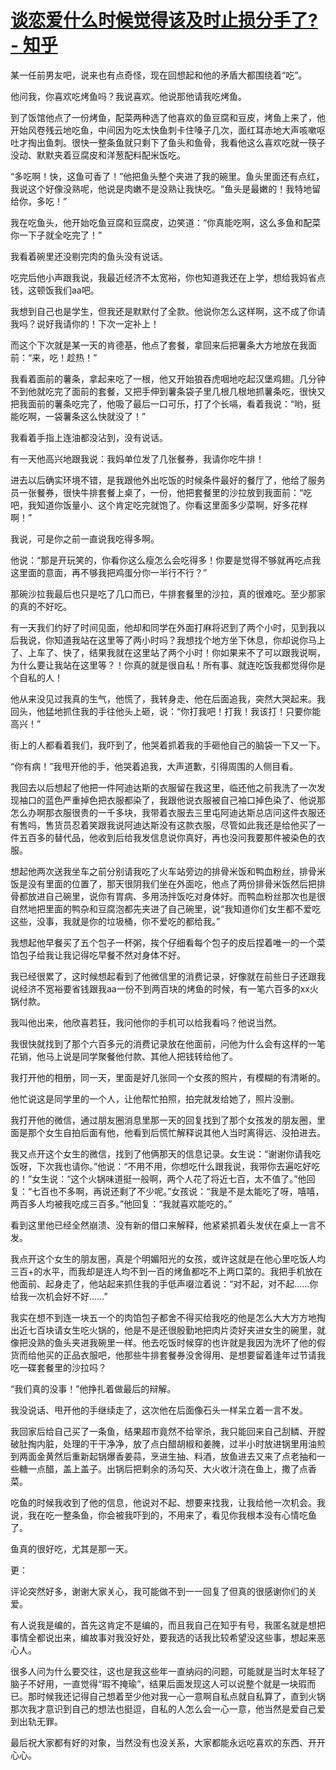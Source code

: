 # [谈恋爱什么时候觉得该及时止损分手了? - 知乎](https://www.zhihu.com/question/349743183/answer/1041661009)

某一任前男友吧，说来也有点奇怪，现在回想起和他的矛盾大都围绕着“吃”。

他问我，你喜欢吃烤鱼吗？我说喜欢。他说那他请我吃烤鱼。

到了饭馆他点了一份烤鱼，配菜两种选了他喜欢的鱼豆腐和豆皮，烤鱼上来了，他开始风卷残云地吃鱼，中间因为吃太快鱼刺卡住嗓子几次，面红耳赤地大声咳嗽呕吐才掏出鱼刺。很快一整条鱼就只剩下了鱼头和鱼骨，我看他这么喜欢吃就一筷子没动、默默夹着豆腐皮和洋葱配料配米饭吃。

“多吃啊！快，这鱼可香了！”他把鱼头整个夹进了我的碗里。鱼头里面还有点红，我说这个好像没熟呢，他说是肉嫩不是没熟让我快吃。“鱼头是最嫩的！我特地留给你，多吃！”

我在吃鱼头，他开始吃鱼豆腐和豆腐皮，边笑道：“你真能吃啊，这么多鱼和配菜你一下子就全吃完了！”

我看着碗里还没剔完肉的鱼头没有说话。

吃完后他小声跟我说，我最近经济不太宽裕，你也知道我还在上学，想给我妈省点钱，这顿饭我们aa吧。

我想到自己也是学生，但我还是默默付了全款。他说你怎么这样啊，这不成了你请我吗？说好我请你的！下次一定补上！

而这个下次就是某一天的肯德基，他点了套餐，拿回来后把薯条大方地放在我面前：“来，吃！趁热！”

我看着面前的薯条，拿起来吃了一根，他又开始狼吞虎咽地吃起汉堡鸡翅。几分钟不到他就吃完了面前的套餐，又把手伸到薯条袋子里几根几根地抓薯条吃，很快又把我面前的薯条吃完了，他吸了最后一口可乐，打了个长嗝，看着我说：“哟，挺能吃啊，一袋薯条这么快就没了！”

我看着手指上连油都没沾到，没有说话。

有一天他高兴地跟我说：我妈单位发了几张餐券，我请你吃牛排！

进去以后确实环境不错，是我跟他外出吃饭的时候条件最好的餐厅了，他给了服务员一张餐券，很快牛排套餐上桌了，一份，他把套餐里的沙拉放到我面前：“吃吧，我知道你饭量小、这个肯定吃完就饱了。你看这里面多少菜啊，好多花样啊！”

我说，可是你之前一直说我吃得多啊。

他说：“那是开玩笑的，你看你这么瘦怎么会吃得多！你要是觉得不够就再吃点我这里面的意面，再不够我把鸡蛋分你一半行不行？”

那碗沙拉我最后也只是吃了几口而已，牛排套餐里的沙拉，真的很难吃。至少那家的真的不好吃。

有一天我们约好了时间见面，他却和同学在外面打麻将迟到了两个小时，见到我以后我说，你知道我站在这里等了两小时吗？我想找个地方坐下休息，你却说你马上了、上车了、快了，结果我就在这里站了两个小时！你如果来不了可以跟我说啊，为什么要让我站在这里等？！你真的就是很自私！所有事、就连吃饭我都觉得你是个自私的人！

他从来没见过我真的生气，他慌了，我转身走、他在后面追我，突然大哭起来。我回头，他猛地抓住我的手往他头上砸，说：“你打我吧！打我！我该打！只要你能高兴！”

街上的人都看着我们，我吓到了，他哭着抓着我的手砸他自己的脑袋一下又一下。

“你有病！”我甩开他的手，他哭着追我，大声道歉，引得周围的人侧目看。

我回去以后想起了他把一件阿迪达斯的衣服留在我这里，临还他之前我洗了一次发现袖口的蓝色严重掉色把衣服都染了，我跟他说衣服被自己袖口掉色染了、他说那怎么办啊那衣服很贵的一千多块，我带着衣服去三里屯阿迪达斯总店问这件衣服还有售吗，售货员忍着笑跟我说阿迪达斯没有这款衣服，尽管如此我还是给他买了一件五百多的替代品，他收到后给我发信息说你真好，再也没问我要那件被染色的衣服。

想起他两次送我坐车之前分别请我吃了火车站旁边的排骨米饭和鸭血粉丝，排骨米饭是没有里面的位置了，那天很阴我们坐在外面吃，他点了两份排骨米饭然后把排骨都放进自己碗里，说你有胃病、多用汤拌饭吃对身体好。而鸭血粉丝那次也是很自然地把里面的鸭杂和豆腐泡都先夹进了自己碗里，说“我知道你们女生都不爱吃这些，没事，我就是你的垃圾桶，你不爱吃的都给我。”

我想起他早餐买了五个包子一杯粥，挨个仔细看每个包子的皮后捏着唯一的一个菜馅包子给我让我记得吃早餐不然对身体不好。

我已经很累了，这时候想起看到了他微信里的消费记录，好像就在前些日子还跟我说经济不宽裕要省钱跟我aa一份不到两百块的烤鱼的时候，有一笔六百多的xx火锅付款。

我叫他出来，他欣喜若狂，我问他你的手机可以给我看吗？他说当然。

我很快就找到了那个六百多元的消费记录放在他面前，问他为什么会有这样的一笔花销，他马上说是同学聚餐他付款、其他人把钱转给他了。

我打开他的相册，同一天，里面是好几张同一个女孩的照片，有模糊的有清晰的。

他忙说这是同学里的一个人，让他帮忙拍照，拍完就发给她了，照片没删。

我打开他的微信，通过朋友圈消息里那一天的回复找到了那个女孩发的朋友圈，里面是那个女生自拍后面有他，他看到后慌忙解释说其他人当时离得远、没拍进去。

我又点开这个女生的微信，找到了他俩那天的信息记录。女生说：“谢谢你请我吃饭呀，下次我也请你。”他说：“不用不用，你想吃什么跟我说，我带你去遍吃好吃的！”女生说：“这个火锅味道挺一般啊，两个人花了将近七百，太不值了。”他回复：“七百也不多啊，再说还剩了不少呢。”女孩说：“我是不是太能吃了呀，嘻嘻，两百多人均被我吃成三百多。”他回复：“我就喜欢能吃的。”

看到这里他已经全然崩溃、没有新的借口来解释，他紧紧抓着头发伏在桌上一言不发。

我点开这个女生的朋友圈，真是个明媚阳光的女孩，或许这就是在他心里吃饭人均三百+的水平，而我却是连人均不到一百的烤鱼都吃不上两口菜的。我把手机放在他面前、起身走了，他站起来抓住我的手低声啜泣着说：“对不起，对不起……你给我一次机会好不好……”

我实在想不到连一块五一个的肉馅包子都舍不得买给我吃的他是怎么大大方方地掏出近七百块请女生吃火锅的，他是不是还很殷勤地把肉片烫好夹进女生的碗里，就像把没熟的鱼头夹进我碗里一样。他去吃饭时候穿的也许就是我因为洗坏了他的假货而给他买的正品衣服吧，他那些牛排套餐券没舍得用、是想要留着逢年过节请我吃一碟套餐里的沙拉吗？

“我们真的没事！”他挣扎着做最后的辩解。

我没说话、甩开他的手继续走了，这次他在后面像石头一样呆立着一言不发。

我回家后给自己买了一条鱼，结果超市竟然不给宰杀，我只能回来自己刮鳞、开膛破肚掏内脏，处理的干干净净，放了点白醋胡椒和姜腌，过半小时放进锅里用油煎到两面金黄然后重新起锅爆香姜蒜，烹进生抽、料酒，放鱼进去又来了点老抽和一些糖一点醋，盖上盖子。出锅后把剩余的汤勾芡、大火收汁浇在鱼上，撒了点香菜。

吃鱼的时候我收到了他的信息，他说对不起、想要来找我，让我给他一次机会。我说，我在吃一整条鱼，你会被我吓到的，不用来了，看见你我根本没有心情吃鱼了。

鱼真的很好吃，尤其是那一天。

更：

评论突然好多，谢谢大家关心，我可能做不到一一回复了但真的很感谢你们的关爱。

有人说我是编的，首先这肯定不是编的，而且我自己在知乎有号，我匿名就是想把事情全都说出来，编故事对我没好处，要我选的话我比较希望没这些事，想起来恶心人。

很多人问为什么要交往，这也是我这些年一直纳闷的问题，可能就是当时太年轻了脑子不好用，一直觉得“瑕不掩瑜”，结果后面发现这人可以说整个就是一块瑕而已。那时候我还记得自己想着至少他对我一心一意啊自私点就自私算了，直到火锅那次我才意识到自己的想法也挺逗，自私的人怎么会一心一意，他当然是爱自己爱到出轨无罪。

最后祝大家都有好的对象，当然没有也没关系，大家都能永远吃喜欢的东西、开开心心。

